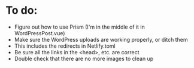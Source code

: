 # To do:

* Figure out how to use Prism (I'm in the middle of it in WordPressPost.vue)
* Make sure the WordPress uploads are working properly, or ditch them
 * This includes the redirects in Netlify.toml
* Be sure all the links in the \<head\>, etc. are correct
* Double check that there are no more images to clean up
